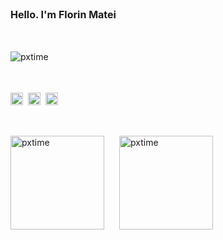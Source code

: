 <div style="display: flex; flex-direction: column; gap: 16px;">
  <div style="font-size: 16px; font-weight: bold;">Hello. I'm Florin Matei</div>
  <br>
<div style="display: flex; gap: 8px; align-items:center">
  <img src="https://komarev.com/ghpvc/?username=pxtime&label=Profile%20views&color=0e75b6&style=flat" alt="pxtime" style="width: unset" />
</div>
  <br>
<div style="display: flex; gap: 8px; align-items:center">
  <a href="https://linkedin.com/in/fmatei" target="blank"><img align="center" src="https://raw.githubusercontent.com/rahuldkjain/github-profile-readme-generator/master/src/images/icons/Social/linked-in-alt.svg" alt="fmatei" height="20" width="20" /></a>
<a href="https://fb.com/iflorinmatei" target="blank"><img align="center" src="https://raw.githubusercontent.com/rahuldkjain/github-profile-readme-generator/master/src/images/icons/Social/facebook.svg" alt="iflorinmatei" height="20" width="20" /></a>
<a href="https://www.youtube.com/c/pixeltimetutorials4390" target="blank"><img align="center" src="https://raw.githubusercontent.com/rahuldkjain/github-profile-readme-generator/master/src/images/icons/Social/youtube.svg" alt="pixeltimetutorials4390" height="20" width="20" /></a>
</div>
  <br>
<div style="display: flex; gap: 24px;">
  <img align="center" src="https://github-readme-stats.vercel.app/api/top-langs?username=pxtime&show_icons=true&locale=en&layout=compact" alt="pxtime" height="150px" />
<img align="center" src="https://github-readme-streak-stats.herokuapp.com/?user=pxtime&" alt="pxtime" height="150px" />
</div>
</div>
